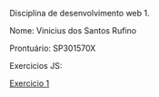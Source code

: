 Disciplina de desenvolvimento web 1.

Nome: Vinicius dos Santos Rufino

Prontuário: SP301570X
  
Exercicios JS:  
  
  
[Exercicio 1](atividades/A1//index.html)
